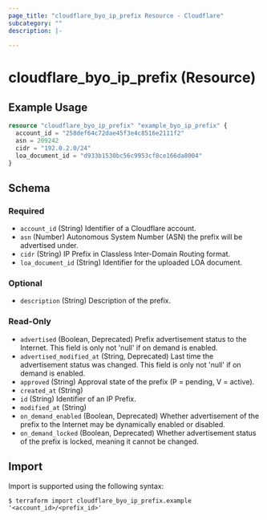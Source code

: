 ```yaml
---
page_title: "cloudflare_byo_ip_prefix Resource - Cloudflare"
subcategory: ""
description: |-
  
---
```


# cloudflare_byo_ip_prefix (Resource)



## Example Usage

```terraform
resource "cloudflare_byo_ip_prefix" "example_byo_ip_prefix" {
  account_id = "258def64c72dae45f3e4c8516e2111f2"
  asn = 209242
  cidr = "192.0.2.0/24"
  loa_document_id = "d933b1530bc56c9953cf8ce166da8004"
}
```

<!-- schema generated by tfplugindocs -->
## Schema

### Required

- `account_id` (String) Identifier of a Cloudflare account.
- `asn` (Number) Autonomous System Number (ASN) the prefix will be advertised under.
- `cidr` (String) IP Prefix in Classless Inter-Domain Routing format.
- `loa_document_id` (String) Identifier for the uploaded LOA document.

### Optional

- `description` (String) Description of the prefix.

### Read-Only

- `advertised` (Boolean, Deprecated) Prefix advertisement status to the Internet. This field is only not 'null' if on demand is enabled.
- `advertised_modified_at` (String, Deprecated) Last time the advertisement status was changed. This field is only not 'null' if on demand is enabled.
- `approved` (String) Approval state of the prefix (P = pending, V = active).
- `created_at` (String)
- `id` (String) Identifier of an IP Prefix.
- `modified_at` (String)
- `on_demand_enabled` (Boolean, Deprecated) Whether advertisement of the prefix to the Internet may be dynamically enabled or disabled.
- `on_demand_locked` (Boolean, Deprecated) Whether advertisement status of the prefix is locked, meaning it cannot be changed.

## Import

Import is supported using the following syntax:

```shell
$ terraform import cloudflare_byo_ip_prefix.example '<account_id>/<prefix_id>'
```
